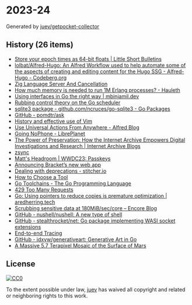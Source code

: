 # 2023-24

Generated by [juev/getpocket-collector](https://github.com/juev/getpocket-collector)

## History (26 items)

- [Store your epoch times as 64-bit floats | Little Short Bulletins](https://leebutterman.com/2021/02/01/store-your-unix-epoch-times-as-float64.html)
- [lolbat/Alfred-Hugo: An Alfred Workflow used to help automate some of the aspects of creating and editing content for the Hugo SSG - Alfred-Hugo - Codeberg.org](https://codeberg.org/lolbat/Alfred-Hugo)
- [Zig Language Server And Cancellation](https://matklad.github.io/2023/05/06/zig-language-server-and-cancellation.html)
- [How much memory is needed to run 1M Erlang processes? - Hauleth](https://hauleth.dev/post/beam-process-memory-usage)
- [Using interfaces in Go the right way | mbinjamil.dev](https://mbinjamil.dev/writings/using-interfaces-in-go/)
- [Rubbing control theory on the Go scheduler](https://www.cockroachlabs.com/blog/rubbing-control-theory/)
- [sqlite3 package - github.com/ncruces/go-sqlite3 - Go Packages](https://pkg.go.dev/github.com/ncruces/go-sqlite3#section-readme)
- [GitHub - pomdtr/ask](https://github.com/pomdtr/ask)
- [History and effective use of Vim](https://begriffs.com/posts/2019-07-19-history-use-vim.html)
- [Use Universal Actions From Anywhere - Alfred Blog](https://www.alfredapp.com/blog/tips-and-tricks/universal-actions-from-anywhere/)
- [Going NoPhone - LibrePlanet](https://libreplanet.org/wiki/Going_NoPhone)
- [The Power of Preservation: How the Internet Archive Empowers Digital Investigations and Research | Internet Archive Blogs](https://blog.archive.org/2023/06/08/the-power-of-preservation-how-the-internet-archive-empowers-digital-investigations-and-research/)
- [zsync](https://zsync.xyz)
- [Matt's Headroom | WWDC23: Passkeys](https://blog.millerti.me/2023/06/10/wwdc23-passkeys/)
- [Announcing Bracket’s new web app](https://www.usebracket.com/post/announcing-brackets-new-web-app)
- [Dealing with deprecations - stitcher.io](https://stitcher.io/blog/dealing-with-deprecations)
- [How to Choose a Tool](https://karl-voit.at/2021/01/18/tool-choices/)
- [Go Toolchains - The Go Programming Language](https://go.dev/doc/toolchain)
- [429 Too Many Requests](https://bitfieldconsulting.com/golang/fuzz-target)
- [Go: Using pointers to reduce copies is premature optimization | aredherring.tech](https://trinitroglycerin.github.io/2023/06/10/Go-Using-pointers-to-reduce-copies-is-premature-optimization/)
- [Scrubbing sensitive data at 180MiB/sec/core – Encore Blog](https://encore.dev/blog/scrubbing-sensitive-data)
- [GitHub - nushell/nushell: A new type of shell](https://github.com/nushell/nushell)
- [GitHub - stealthrocket/net: Go package implementing WASI socket extensions](https://github.com/stealthrocket/net)
- [End-to-end Tracing](https://www.canva.dev/blog/engineering/end-to-end-tracing/)
- [GitHub - jdxyw/generativeart: Generative Art in Go](https://github.com/jdxyw/generativeart)
- [A Massive 5.7 Terapixel Mosaic of the Surface of Mars](https://kottke.org/23/06/a-massive-57-terapixel-mosaic-of-the-surface-of-mars)

## License

[![CC0](https://mirrors.creativecommons.org/presskit/buttons/88x31/svg/cc-zero.svg)](https://creativecommons.org/publicdomain/zero/1.0/)

To the extent possible under law, [juev](https://github.com/juev) has waived all copyright and related or neighboring rights to this work.
